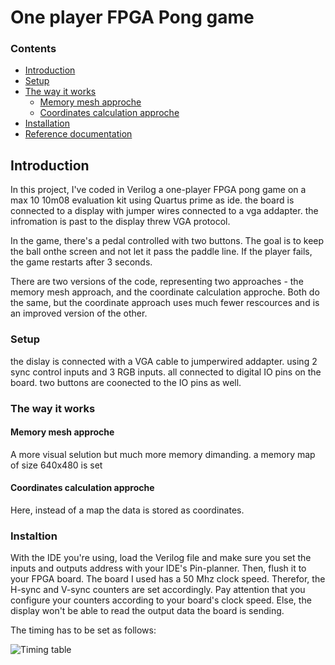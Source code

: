 # One player FPGA Pong game



### Contents
- [Introduction](#Introduction)
- [Setup](#Setup)
- [The way it works](#The-way-it-works)
  - [Memory mesh approche](#Memory-mesh-approche)
  - [Coordinates calculation approche](#Coordinates-calculation-approche)
- [Installation](#installation)
- [Reference documentation](#reference-documentation)

## Introduction
In this project, I've coded in Verilog a one-player FPGA pong game on a max 10 10m08 evaluation kit using Quartus prime as ide.
the board is connected to a display with jumper wires connected to a vga addapter. the infromation is past to the display threw VGA protocol.

In the game, there's a pedal controlled with two buttons. The goal is to keep the ball onthe screen and not let it pass the paddle line.
If the player fails, the game restarts after 3 seconds.

There are two versions of the code, representing two approaches - the memory mesh approach, and the coordinate calculation approche. 
Both do the same, but the coordinate approach uses much fewer rescources and is an improved version of the other.

### Setup
the dislay is connected with a VGA cable to jumperwired addapter. using 2 sync control inputs and 3 RGB inputs.
all connected to digital IO pins on the board.
two buttons are coonected to the IO pins as well.

### The way it works
#### Memory mesh approche
A more visual selution but much more memory dimanding. a memory map of size 640x480 is set
#### Coordinates calculation approche
Here, instead of a map the data is stored as coordinates.

### Instaltion 
With the IDE you're using, load the Verilog file and make sure you set the inputs and outputs address with your IDE's Pin-planner. Then, flush it to your FPGA board.
The board I used has a 50 Mhz clock speed. Therefor, the H-sync and V-sync counters are set accordingly. Pay attention that you configure your counters according to your board's clock speed. Else, the display won't be able to read the output data the board is sending. 

The timing has to be set as follows:

![Timing table](https://github.com/Talzaidman/Pong/blob/078d2ed1bbc40f8d17dcb29f80c88ef32998d2a8/Photos/Timingtable.png)
